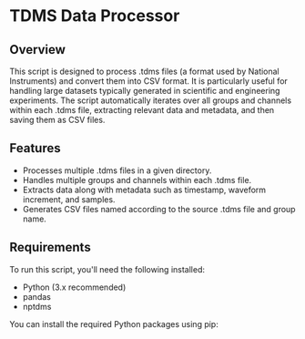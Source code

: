 # TDMS Data Processor

## Overview
This script is designed to process .tdms files (a format used by National Instruments) and convert them into CSV format. It is particularly useful for handling large datasets typically generated in scientific and engineering experiments. The script automatically iterates over all groups and channels within each .tdms file, extracting relevant data and metadata, and then saving them as CSV files.

## Features
- Processes multiple .tdms files in a given directory.
- Handles multiple groups and channels within each .tdms file.
- Extracts data along with metadata such as timestamp, waveform increment, and samples.
- Generates CSV files named according to the source .tdms file and group name.

## Requirements
To run this script, you'll need the following installed:
- Python (3.x recommended)
- pandas
- nptdms

You can install the required Python packages using pip:
